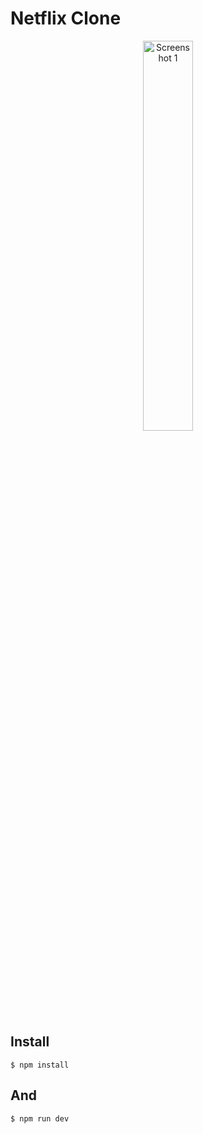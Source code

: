 # Netflix Clone

<p align="center">
  <img alt='Screenshot 1' src="src/assets/netflix-clone.png" width="40%"/>
  
  <br/>
</p>






## Install ##

    $ npm install
## And ##
    $ npm run dev
